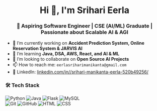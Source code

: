 <h1 align="center">Hi 👋, I'm Srihari Eerla</h1>
<h3 align="center">🚀 Aspiring Software Engineer | CSE (AI/ML) Graduate | Passionate about Scalable AI & AGI</h3>

- 🔭 I’m currently working on **Accident Prediction System, Online Reservation System & JARVIS AI**
- 🌱 I’m learning **Java, DSA, AWS, React, and AI & ML**
- 👯 I’m looking to collaborate on **Open Source AI Projects**
- 📫 How to reach me: `eerlasriharimanikanta@gmail.com`
- 💼 LinkedIn: [linkedin.com/in//srihari-manikanta-eerla-520b49256/](https://www.linkedin.com/in/srihari-manikanta-eerla-520b49256/)

### 🛠️ Tech Stack
![Python](https://img.shields.io/badge/-Python-333?style=flat&logo=python) ![Java](https://img.shields.io/badge/-Java-333?style=flat&logo=java) ![Flask](https://img.shields.io/badge/-Flask-333?style=flat&logo=flask) ![MySQL](https://img.shields.io/badge/-MySQL-333?style=flat&logo=mysql)  
![Git](https://img.shields.io/badge/-Git-333?style=flat&logo=git) ![GitHub](https://img.shields.io/badge/-GitHub-333?style=flat&logo=github) ![HTML](https://img.shields.io/badge/-HTML5-333?style=flat&logo=html5) ![CSS](https://img.shields.io/badge/-CSS3-333?style=flat&logo=css3)
<!--
### 📈 GitHub Stats
<p align="center">
  <img src="https://github-readme-stats.vercel.app/api?username=sriharieerla&show_icons=true&theme=radical" alt="Srihari's GitHub stats" />
</p>
-->
